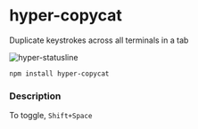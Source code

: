 # hyper-copycat
Duplicate keystrokes across all terminals in a tab

![hyper-statusline](https://github.com/mgrip/hyper-copycat/blob/master/hyper-copycat.gif)

```
npm install hyper-copycat
```

### Description
To toggle, `Shift+Space`
